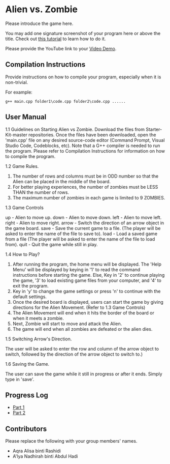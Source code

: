 # Alien vs. Zombie

Please introduce the game here.

You may add one signature screenshot of your program here or above the title. Check out [this tutorial](https://www.digitalocean.com/community/tutorials/markdown-markdown-images) to learn how to do it.

Please provide the YouTube link to your [Video Demo](https://youtube.com).

## Compilation Instructions

Provide instructions on how to compile your program, especially when it is non-trivial.

For example:

```
g++ main.cpp folder1\code.cpp folder2\code.cpp ......
```

## User Manual
1.1 Guidelines on Starting Alien vs Zombie.
Download the files from Starter-Kit-master repositories. Once the files have been downloaded, open the 'main.cpp' file on any desired source-code editor (Command Prompt, Visual Studio Code, Codeblocks, etc). Note that a G++ compiler is needed to run the program.
Please refer to Compilation Instructions for information on how to compile the program.

1.2 Game Rules.
1. The number of rows and columns must be in ODD number so that the Alien can be placed in the middle of the board.
2. For better playing experiences, the number of zombies must be LESS THAN the number of rows.
3. The maximum number of zombies in each game is limited to 9 ZOMBIES.

1.3 Game Controls

up - Alien to move up.
down - Alien to move down.
left - Alien to move left.
right - Alien to move right.
arrow - Switch the direction of an arrow object in the game board.
save - Save the current game to a file.
(The player will be asked to enter the name of the file to save to).
load - Load a saved game from a file
(The player will be asked to enter the name of the file to load from).
quit - Quit the game while still in play.

1.4 How to Play?
1. After running the program, the home menu will be displayed. The 'Help Menu' will be displayed by keying in '1' to read the command instructions before starting the game. Else, Key in '2' to continue playing the game, '3' to load existing game files from your computer, and '4' to exit the program.
2. Key in 'y' to change the game settings or press 'n' to continue with the default settings.
3. Once the desired board is displayed, users can start the game by giving directions for the Alien Movement. (Refer to 1.3 Game Controls)
4. The Alien Movement will end when it hits the border of the board or when it meets a zombie.
5. Next, Zombie will start to move and attack the Alien.
6. The game will end when all zombies are defeated or the alien dies.

1.5 Switching Arrow's Direction.

The user will be asked to enter the row and column of the arrow object
to switch, followed by the direction of the arrow object to switch to.)

1.6 Saving the Game.

The user can save the game while it still in progress or after it ends.
Simply type in 'save'. 


## Progress Log

- [Part 1](PART1.md)
- [Part 2](PART2.md)

## Contributors

Please replace the following with your group members' names. 

- Aqra Alisa binti Rashidi
- A'lya Nadhirah binti Abdul Hadi


